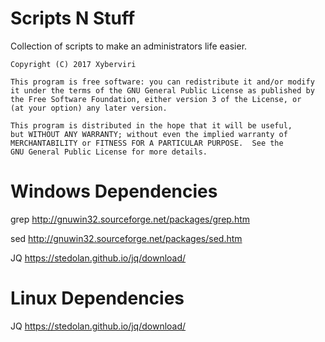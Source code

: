 # Scripts N Stuff
Collection of scripts to make an administrators life easier.

    Copyright (C) 2017 Xyberviri

    This program is free software: you can redistribute it and/or modify
    it under the terms of the GNU General Public License as published by
    the Free Software Foundation, either version 3 of the License, or
    (at your option) any later version.

    This program is distributed in the hope that it will be useful,
    but WITHOUT ANY WARRANTY; without even the implied warranty of
    MERCHANTABILITY or FITNESS FOR A PARTICULAR PURPOSE.  See the
    GNU General Public License for more details.

Windows Dependencies
===
grep
http://gnuwin32.sourceforge.net/packages/grep.htm

sed
http://gnuwin32.sourceforge.net/packages/sed.htm

JQ 
https://stedolan.github.io/jq/download/

Linux Dependencies
===
JQ https://stedolan.github.io/jq/download/
